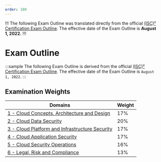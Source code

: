 ```yaml
---
order: 100
---
```


!!!
The following Exam Outline was translated directly from the official [\(ISC\)² Certification Exam Outline](https://www.isc2.org/-/media/ISC2/Certifications/Exam-Outlines/CCSP-Exam-Outline-2022.ashx). The effective date of the Exam Outline is **August 1, 2022.**
!!!

# Exam Outline

<style>
    .sample {
        text-align: center;
        color: #1956AF;
        border-radius: 10px;
        background-color: #E1EDFF;
        border: 1px solid #1956AF;
        padding-top: 20px;
        margin-bottom: 20px;
    }
</style>
:::sample
The following Exam Outline is derived from the official [\(ISC\)² Certification Exam Outline](https://www.isc2.org/-/media/ISC2/Certifications/Exam-Outlines/CCSP-Exam-Outline-2022.ashx). The effective date of the Exam Outline is `August 1, 2022`.
:::

## Examination Weights

| Domains | Weight |
| - | - |
| [1 - Cloud Concepts, Architecture and Design](../domain-1/) | 17% |
| [2 - Cloud Data Security](../domain-2/) | 20% |
| [3 - Cloud Platform and Infrastructure Security](../domain-3/) | 17% |
| [4 - Cloud Application Security](../domain-4/) | 17% |
| [5 - Cloud Security Operations](../domain-5/) | 16% |
| [6 - Legal, Risk and Compliance](../domain-6/) | 13% |
